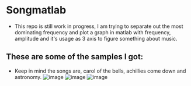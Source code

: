 # Songmatlab
- This repo is still work in progress, I am trying to separate out the most dominating frequency and plot a graph in matlab with frequency, amplitude and it's usage as 3 axis to figure something about music.


## These are some of the samples I got:
- Keep in mind the songs are, carol of the bells, achillies come down and astronomy.
![image](https://github.com/MostlyKIGuess/Songmatlab/assets/135974627/c3e76091-3a29-4687-9157-ca02a539cfa8)
![image](https://github.com/MostlyKIGuess/Songmatlab/assets/135974627/89343ac5-83db-40c7-a79c-b86f6788cc9c)
![image](https://github.com/MostlyKIGuess/Songmatlab/assets/135974627/2a5a1f29-54ef-423c-93be-b772a2272092)
